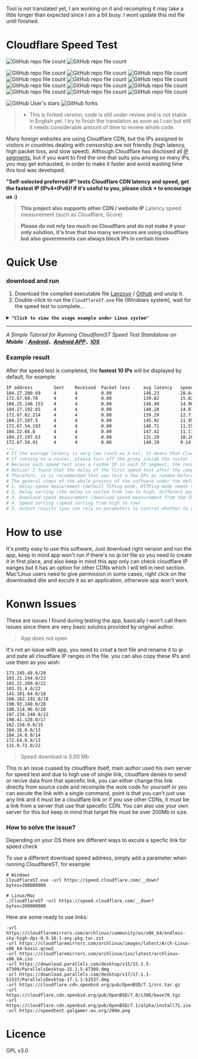 Tool is not translated yet, I am working on it and recompling it may take a little longer than expected since I am  a bit busy.
I wont update this md file until finished.

# Cloudflare Speed Test

![GitHub repo file count](https://img.shields.io/badge/Status-Under%20Development-%23e86c2e)
![GitHub repo file count](https://img.shields.io/badge/LICENSE-rework%20needed-red)

![GitHub repo file count](https://img.shields.io/badge/main.go-%20Translated-brightgreen)
![GitHub repo file count](https://img.shields.io/badge/csv.go-%20Translated-brightgreen)
![GitHub repo file count](https://img.shields.io/badge/download.go-%20Translated-brightgreen)
![GitHub repo file count](https://img.shields.io/badge/ip.go-%20Translated-brightgreen)
![GitHub repo file count](https://img.shields.io/badge/httping.go-%20Translated-brightgreen)
![GitHub repo file count](https://img.shields.io/badge/tcping.go-%20Translated-brightgreen)
![GitHub repo file count](https://img.shields.io/badge/cfst__3proxy.bat-translated-orange)
![GitHub repo file count](https://img.shields.io/badge/cfst__ddns.bat.bat-not%20translated%20-red)
![GitHub repo file count](https://img.shields.io/badge/cfst__ddns.sh-not%20translated%20-red)
![GitHub repo file count](https://img.shields.io/badge/cfst__hosts.bat-not%20translated%20-red)
![GitHub repo file count](https://img.shields.io/badge/cfst_hosts.sh-not%20translated%20-red)
![GitHub repo file count](https://img.shields.io/badge/cfst_hosts_mac.sh-not%20translated%20-red)

![GitHub User's stars](https://img.shields.io/github/stars/hoseinnikkhah?style=social)
![GitHub forks](https://img.shields.io/github/forks/hoseinnikkhah/CloudflareSpeedTest-English?style=social)

> * This is forked version, code is still under review and is not stable in English yet.
I try to finish the translation as soon as I can but still it needs considerable amount of time to review whole code.

Many foreign websites are using Cloudflare CDN, but the IPs assigned to visitors in countries dealing with censorship are not friendly (high latency, high packet loss, and slow speed).
Although Cloudflare has disclosed all [IP segments](https://www.cloudflare.com/ips/), but if you want to find the one that suits you among so many IPs, you may get exhausted, in order to make it faster and avoid wasting time this tool was developed.

**"Self-selected preferred IP" tests Cloudflare CDN latency and speed, get the fastest IP (IPv4+IPv6)! If it’s useful to you, please click ⭐ to encourage us :)**

> **This project also supports other CDN / website IP** Latency speed measurement (such as Cloudflare, Gcore)

> **Please do not rely too much on Cloudflare and do not make it your only solution, it's true that too many serveices are using cloudflare but also governments can always block IPs in certain times** 

# Quick Use
### download and run
1. Download the compiled executable file [Lanzouv](https://pan.lanzouv.com/b0742hkxe) / [Github](https://github.com/hoseinnikkhah/CloudflareSpeedTest-English/releases) and unzip it.
2. Double-click to run the `CloudflareST.exe` file (Windows system), wait for the speed test to complete...

<details>
<summary><code><strong>"Click to view the usage example under Linux system"</strong></code></summary>

****

The following commands are examples only, please go to the version number you need and file name. Check:[**Releases**](https://github.com/XIU2/CloudflareSpeedTest/releases)

``` yaml
# If it is your first time using the tool, it is recommended to create a new folder (skip this step for subsequent updates)
mkdir CloudflareST

# Go to the folder (for subsequent updates, just repeat the download and decompression commands below from here)
cd CloudflareST

# Download the CloudflareST compressed package (replace [version number] and [file name] in the URL according to your needs)
# wget -N https://github.com/XIU2/CloudflareSpeedTest/releases/download/v2.2.2/CloudflareST_linux_amd64.tar.gz

# If you are downloading from a domestic server, please use the following mirrors to speed up:
# wget -N https://download.fastgit.org/XIU2/CloudflareSpeedTest/releases/download/v2.2.2/CloudflareST_linux_amd64.tar.gz
# wget -N https://ghproxy.com/https://github.com/XIU2/CloudflareSpeedTest/releases/download/v2.2.2/CloudflareST_linux_amd64.tar.gz

# Unzip (you don’t need to delete the old file, it will be overwritten directly, and you can replace the file name according to your needs)
tar -zxf CloudflareST_linux_amd64.tar.gz
# Give execute permission
chmod +x CloudflareST
# run (without arguments)

./CloudflareST
# run (example with parameters)
./CloudflareST -dd -tll 90
```

If the average **average latency is very low** (such as 0.xx), it means that CloudflareST **passed the proxy** during the speed measurement. Please close the proxy software before measuring the speed.
If running on a **router**, it is recommended to turn off the proxy inside the router (or exclude it), otherwise the speed test results may be **inaccurate/unusable**.

</details>

****

_A Simple Tutorial for Running CloudflareST Speed Test Standalone on **Mobile**：**[Android](https://github.com/XIU2/CloudflareSpeedTest/discussions/61)、[Android APP](https://github.com/xianshenglu/cloudflare-ip-tester-app)、[IOS](https://github.com/XIU2/CloudflareSpeedTest/issues/151)**_

### Example result

After the speed test is completed, the **fastest 10 IPs** will be displayed by default, for example:

``` bash
IP address        Sent    Received  Packet loss     avg latency   speed (MB/s)
104.27.200.69     4       4         0.00            146.23        28.64
172.67.60.78      4       4         0.00            139.82        15.02
104.25.140.153    4       4         0.00            146.49        14.90
104.27.192.65     4       4         0.00            140.28        14.07
172.67.62.214     4       4         0.00            139.29        12.71
104.27.207.5      4       4         0.00            145.92        11.95
172.67.54.193     4       4         0.00            146.71        11.55
104.22.66.8       4       4         0.00            147.42        11.11
104.27.197.63     4       4         0.00            131.29        10.26
172.67.58.91      4       4         0.00            140.19        9.14
...
# If the average latency is very low (such as 0.xx), it means that CloudflareST uses a proxy when measuring the speed. Please close the proxy software before measuring the speed.
# If running on a router, please turn off the proxy inside the router first (or exclude it), otherwise the speed test results may be inaccurate/unusable.
# Because each speed test uses a random IP in each IP segment, the results of each speed test may not be the same, which is normal!
# Notice! I found that the delay of the first speed test after the computer is turned on will be obviously high (the same is true for manual TCPing), and subsequent speed tests are normal
# Therefore, it is recommended that you test a few IPs at random before the first official speed test after booting (no need to wait for the delay to complete the speed test, as long as the progress bar moves, you can directly close it)
# The general steps of the whole process of the software under the default parameters:
# 1. Delay speed measurement (default TCPing mode, HTTPing mode needs to manually add parameters)
# 2. Delay sorting (the delay is sorted from low to high, different packet loss rates will be sorted separately and independently, so there may be some IPs with low delay but packet loss that are sorted to the back)
# 3. Download speed measurement (download speed measurement from the IP with the lowest delay, and the default will stop when 10 are measured)
# 4. Speed sorting (speed sorting from high to low)
# 5. Output results (you can rely on parameters to control whether to output to the command line (-p 0)/file (-o ""))
```

# How to use

It's pretty easy to use this software, Just download right version and run the app, keep in mind app won't run if there's no *ip.txt* file so you need to create it in first place, and also keep in mind this app only can check cloudflare IP eanges but it has an option for other CDNs which I will tell in next section.
Mac'Linux users need to give permission in some cases, right click on the downloaded dile and excute it as an application, otherwsie app won't work.

# Konwn Issues

These are issues I found during testing the app, basically I won't call them issues since there are very basic solutios provided by original author.

> App does not open

It's not an issue with app, you need to creat a text file and rename it to *ip* and pate all cloudflare IP ranges in the file.
you can also copy these IPs and use them as you wish:
```
173.245.48.0/20
103.21.244.0/22
103.22.200.0/22
103.31.4.0/22
141.101.64.0/18
108.162.192.0/18
190.93.240.0/20
188.114.96.0/20
197.234.240.0/22
198.41.128.0/17
162.158.0.0/15
104.16.0.0/13
104.24.0.0/14
172.64.0.0/13
131.0.72.0/22
```

> Speed download is 0.00 Mb

This is an issue cuased by cloudflare itself, main author used his own server for speed test and due to high use of single link, cloudflare denies to send or recive data from that specefic link, you can either change this link directly from source code and recompile the wole code for yourself or you can excute the link with a single command, point is that you can't just use any link and it must be a cloudflare link or if you use other CDNs, it must be a link from a server that use that specefic CDN. You can also use your own server for this but keep in mind that target file must be over 200Mb in size.

### How to solve the issue?

Depending on your OS there are different ways to excute a specfic link for speed check

To use a different download speed address, simply add a parameter when running CloudflareST, for example:
```
# Windows
CloudflareST.exe -url https://speed.cloudflare.com/__down?bytes=200000000

# Linux/Mac
./CloudflareST -url https://speed.cloudflare.com/__down?bytes=200000000
```
Here are some ready to use links:
```
-url https://cloudflaremirrors.com/archlinux/community/os/x86_64/endless-sky-high-dpi-0.9.16-1-any.pkg.tar.zst
-url https://cloudflaremirrors.com/archlinux/images/latest/Arch-Linux-x86_64-basic.qcow2
-url https://cloudflaremirrors.com/archlinux/iso/latest/archlinux-x86_64.iso
-url https://download.parallels.com/desktop/v15/15.1.5-47309/ParallelsDesktop-15.1.5-47309.dmg
-url https://download.parallels.com/desktop/v17/17.1.1-51537/ParallelsDesktop-17.1.1-51537.dmg
-url https://cloudflare.cdn.openbsd.org/pub/OpenBSD/7.1/src.tar.gz
-url https://cloudflare.cdn.openbsd.org/pub/OpenBSD/7.0/i386/base70.tgz
-url https://cloudflare.cdn.openbsd.org/pub/OpenBSD/7.1/alpha/install71.iso
-url https://speedtest.galgamer.eu.org/200m.png
```

# Licence

GPL v3.0




